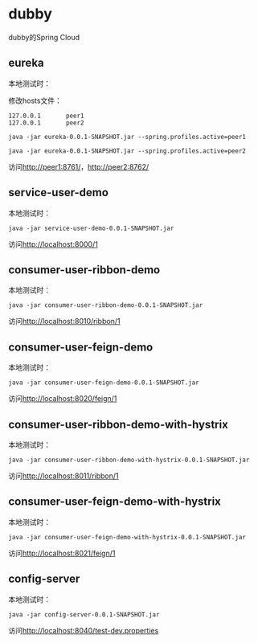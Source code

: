 # dubby

dubby的Spring Cloud


## eureka

本地测试时：

修改hosts文件：

```
127.0.0.1       peer1
127.0.0.1       peer2
```

```
java -jar eureka-0.0.1-SNAPSHOT.jar --spring.profiles.active=peer1
```

```
java -jar eureka-0.0.1-SNAPSHOT.jar --spring.profiles.active=peer2
```

访问[http://peer1:8761/](http://peer1:8761/)，[http://peer2:8762/](http://peer2:8762/)

## service-user-demo

本地测试时：

```
java -jar service-user-demo-0.0.1-SNAPSHOT.jar
```

访问[http://localhost:8000/1](http://localhost:8000/1)

## consumer-user-ribbon-demo

本地测试时：

```
java -jar consumer-user-ribbon-demo-0.0.1-SNAPSHOT.jar
```

访问[http://localhost:8010/ribbon/1](http://localhost:8010/ribbon/1)

## consumer-user-feign-demo

本地测试时：

```
java -jar consumer-user-feign-demo-0.0.1-SNAPSHOT.jar
```

访问[http://localhost:8020/feign/1](http://localhost:8020/feign/1)

## consumer-user-ribbon-demo-with-hystrix

本地测试时：

```
java -jar consumer-user-ribbon-demo-with-hystrix-0.0.1-SNAPSHOT.jar
```

访问[http://localhost:8011/ribbon/1](http://localhost:8011/ribbon/1)

## consumer-user-feign-demo-with-hystrix

本地测试时：

```
java -jar consumer-user-feign-demo-with-hystrix-0.0.1-SNAPSHOT.jar
```

访问[http://localhost:8021/feign/1](http://localhost:8021/feign/1)

## config-server

本地测试时：

```
java -jar config-server-0.0.1-SNAPSHOT.jar 
```

访问[http://localhost:8040/test-dev.properties](http://localhost:8040/test-dev.properties)